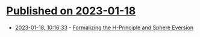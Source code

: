 # [Published on 2023-01-18](index.md)

* [2023-01-18, 10:16:33](https://news.ycombinator.com/item?id=34425153) - [Formalizing the H-Principle and Sphere Eversion](https://dl.acm.org/doi/abs/10.1145/3573105.3575688)
